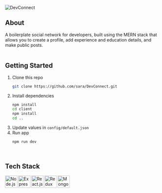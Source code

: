 ![DevConnect](https://user-images.githubusercontent.com/49085834/123543738-a388f100-d76d-11eb-9395-72bac30a55c2.png)

## **About**

A boilerplate social network for developers, built using the MERN stack that allows you to create a profile, add experience and education details, and make public posts.
<br/><br/>

## **Getting Started**

1. Clone this repo
   ```sh
   git clone https://github.com/sara/DevConnect.git
   ```
2. Install dependencies
   ```sh
   npm install
   cd client
   npm install
   cd ..
   ```
3. Update values in `config/default.json`
4. Run app
   ```sh
   npm run dev
   ```
   <br/>

## **Tech Stack**

[<img align="left" alt="Node.js" width="40px" src="https://user-images.githubusercontent.com/49085834/113824366-52d0b000-979d-11eb-87a1-8d8fa067df69.png" />](https://github.com/nodejs/node)
[<img align="left" alt="Express.js" width="40px" src="https://user-images.githubusercontent.com/49085834/113824983-105ba300-979e-11eb-9d44-2f0ee3c6610f.png" />](https://github.com/expressjs/express)
[<img align="left" alt="React.js" width="40px" src="https://user-images.githubusercontent.com/49085834/113824513-88759900-979d-11eb-89ed-93d8f407fda4.png" />](https://github.com/facebook/react)
[<img align="left" alt="Redux" width="40px" src="https://user-images.githubusercontent.com/49085834/113824429-6b40ca80-979d-11eb-9e7a-c550607ec7bb.png" />](https://github.com/reduxjs/redux)
[<img align="left" alt="MongoDB" width="40px" src="https://user-images.githubusercontent.com/49085834/113824603-9d522c80-979d-11eb-8ed7-2e4615ebc74a.png" />](https://www.mongodb.com)
